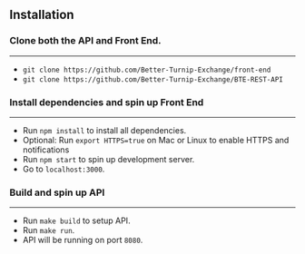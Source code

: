 ## Installation

### Clone both the API and Front End.

---

- `git clone https://github.com/Better-Turnip-Exchange/front-end`
- `git clone https://github.com/Better-Turnip-Exchange/BTE-REST-API`

### Install dependencies and spin up Front End

---

- Run `npm install` to install all dependencies.
- Optional: Run `export HTTPS=true` on Mac or Linux to enable HTTPS and notifications
- Run `npm start` to spin up development server.
- Go to `localhost:3000`.

### Build and spin up API

---

- Run `make build` to setup API.
- Run `make run`.
- API will be running on port `8080`.
